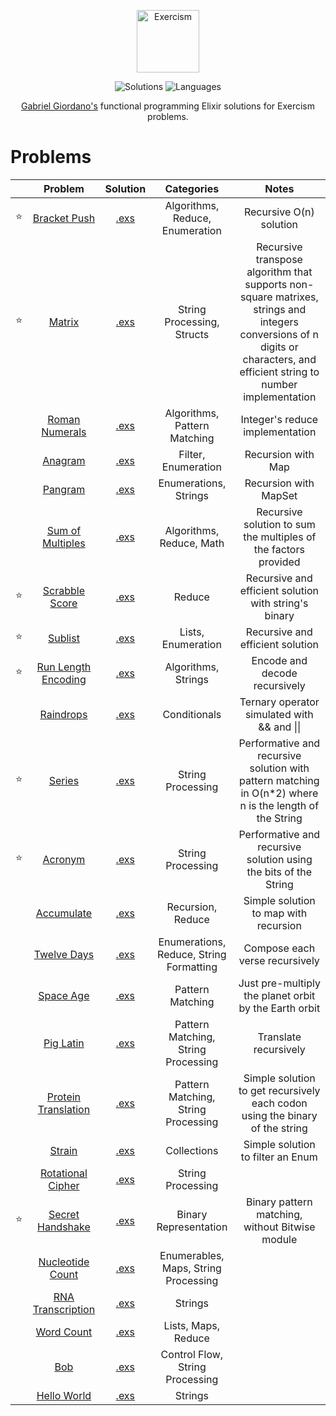 <p align="center">
  <a href="https://exercism.io/profiles/gabrielgiordan">
    <img alt="Exercism" width="100" src="https://assets.exercism.io/tracks/elixir-hex-turquoise.png">
  </a>
</p>
<p align="center">
  <img alt="Solutions" src="https://img.shields.io/badge/Solutions-25-009DA9.svg?longCache=true&style=for-the-badge">
  <img alt="Languages" src="https://img.shields.io/badge/Languages-Elixir-009DA9.svg?longCache=true&style=for-the-badge">
</p>
<p align="center">
  <a alt="Exercism profile" href="https://exercism.io/profiles/gabrielgiordan">Gabriel Giordano's</a> functional programming Elixir  solutions for Exercism problems.
</p>

# Problems
|   | Problem  | Solution | Categories | Notes |
|-- |:--------:|:--------:|:----------:|:-----:|
| ⭐ | [Bracket Push](bracket-push) | [.exs](bracket-push/bracket_push.exs) | Algorithms, Reduce, Enumeration | Recursive O(n) solution |
| ⭐ | [Matrix](matrix) | [.exs](matrix/matrix.exs) | String Processing, Structs | Recursive transpose algorithm that supports non-square matrixes, strings and integers conversions of n digits or characters, and efficient string to number implementation |
|    | [Roman Numerals](roman-numerals) | [.exs](roman-numerals/roman.exs) | Algorithms, Pattern Matching | Integer's reduce implementation |
|    | [Anagram](anagram) | [.exs](anagram/anagram.exs) | Filter, Enumeration | Recursion with Map |
|    | [Pangram](pangram) | [.exs](pangram/pangram.exs) | Enumerations, Strings | Recursion with MapSet |
|    | [Sum of Multiples](sum-of-multiples) | [.exs](sum-of-multiples/sum_of_multiples.exs) | Algorithms, Reduce, Math | Recursive solution to sum the multiples of the factors provided |
| ⭐ | [Scrabble Score](scrabble-score) | [.exs](scrabble-score/scrabble.exs) | Reduce | Recursive and efficient solution with string's binary |
| ⭐ | [Sublist](sublist) | [.exs](sublist/sublist.exs) | Lists, Enumeration | Recursive and efficient solution |
| ⭐ | [Run Length Encoding](run-length-encoding) | [.exs](run-length-encoding/rle.exs) | Algorithms, Strings | Encode and decode recursively |
|    | [Raindrops](raindrops) | [.exs](raindrops/raindrops.exs) | Conditionals | Ternary operator simulated with && and &#124;&#124; |
| ⭐ | [Series](series) | [.exs](series/series.exs) | String Processing | Performative and recursive solution with pattern matching in O(n*2) where n is the length of the String |
| ⭐ | [Acronym](acronym) | [.exs](acronym/acronym.exs) | String Processing | Performative and recursive solution using the bits of the String |
|    | [Accumulate](accumulate) | [.exs](accumulate/accumulate.exs) | Recursion, Reduce | Simple solution to map with recursion |
|    | [Twelve Days](twelve-days) | [.exs](twelve-days/twelve_days.exs) | Enumerations, Reduce, String Formatting | Compose each verse recursively |
|    | [Space Age](space-age) | [.exs](space-age/space_age.exs) | Pattern Matching | Just pre-multiply the planet orbit by the Earth orbit |
|    | [Pig Latin](pig-latin) | [.exs](pig-latin/pig_latin.exs) | Pattern Matching, String Processing | Translate recursively |
|    | [Protein Translation](protein-translation) | [.exs](protein-translation/protein_translation.exs) | Pattern Matching, String Processing | Simple solution to get recursively each codon using the binary of the string |
|    | [Strain](strain)| [.exs](strain/strain.exs) | Collections | Simple solution to filter an Enum |
|    | [Rotational Cipher](rotational-cipher) | [.exs](rotational-cipher/rotational_cipher.exs) | String Processing | |
| ⭐ | [Secret Handshake](secret-handshake) | [.exs](secret-handshake/secret_handshake.exs) | Binary Representation | Binary pattern matching, without Bitwise module |
|    | [Nucleotide Count](nucleotide-count) | [.exs](nucleotide-count/nucleotide_count.exs) | Enumerables, Maps, String Processing | |
|    | [RNA Transcription](rna-transcription) | [.exs](rna-transcription/rna_transcription.exs) | Strings | |
|    | [Word Count](word-count) | [.exs](word-count/word_count.exs) | Lists, Maps, Reduce | |
|    | [Bob](bob) | [.exs](bob/bob.exs) | Control Flow, String Processing | |
|    | [Hello World](hello-world) | [.exs](hello-world/hello_world.exs) | Strings |  |
